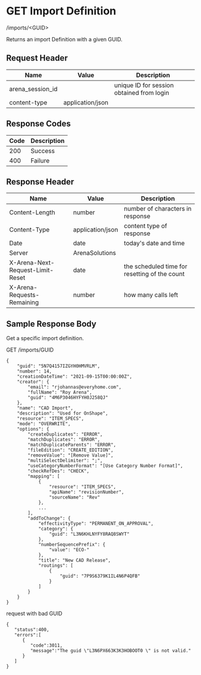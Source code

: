 # GET Import Definition
/imports/&lt;GUID&gt;

Returns an import Definition with a given GUID.

## Request Header

| Name  | Value  | Description  |
|  --- |  --- |  --- | 
| arena_session_id  |   | unique ID for session obtained from login  |
| content-type  | application/json  |   |

## Response Codes

| Code  | Description  |
|  --- |  --- | 
| 200  | Success  |
| 400  | Failure  |

## Response Header

| Name  | Value  | Description  |
|  --- |  --- |  --- | 
| Content-Length  | number  | number of characters in response  |
| Content-Type  | application/json  | content type of response  |
| Date  | date  | today's date and time  |
| Server  | ArenaSolutions  |   |
| X-Arena-Next-Request-Limit-Reset   | date  | the scheduled time for resetting of the count  |
| X-Arena-Requests-Remaining   | number  | how many calls left  |

## Sample Response Body
Get a specific import definition.

GET /imports/GUID

```
{
    "guid": "5N7Q4157IZGYH0HMVRLM",
    "number": 14,
    "creationDateTime": "2021-09-15T00:00:00Z",
    "creator": {
        "email": "rjohannas@everyhome.com",
        "fullName": "Roy Arena",
        "guid": "4M6P3046HYFYH0J258QJ"
    },
    "name": "CAD Import",
    "description": "Used for OnShape",
    "resource": "ITEM_SPECS",
    "mode": "OVERWRITE",
    "options": {  
        "createDuplicates": "ERROR",
        "matchDuplicates": "ERROR",
        "matchDuplicateParents": "ERROR",
        "fileEdition": "CREATE_EDITION",
        "removeValue": "[Remove Value]",
        "multiSelectDelimiter": ";",
        "useCategoryNumberFormat": "[Use Category Number Format]",
        "checkRefDes": "CHECK",
        "mapping": [  
            {
                "resource": "ITEM_SPECS",
                "apiName": "revisionNumber",
                "sourceName": "Rev"
            },
            ...
        ],
        "addToChange": {
            "effectivityType": "PERMANENT_ON_APPROVAL",
            "category": {
                "guid": "L3N6KHLNYFY8RAQ8SWYT"
            },
            "numberSequencePrefix": {
                "value": "ECO-"
            },
            "title": "New CAD Release",
            "routings": [
                {
                    "guid": "7P9S6379K1IL4N6P4QFB"
                }
            ]
        }
    }
}
```
request with bad GUID

```
{  
   "status":400,
   "errors":[  
      {  
         "code":3011,
         "message":"The guid \"L3N6PX663K3K3HOBOOT0 \" is not valid."
      }
   ]
}
```
